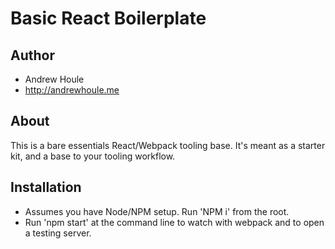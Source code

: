 Basic React Boilerplate
====================

## Author
* Andrew Houle
* http://andrewhoule.me

## About
This is a bare essentials React/Webpack tooling base. It's meant as a starter kit, and a base to your tooling workflow.

## Installation
* Assumes you have Node/NPM setup. Run 'NPM i' from the root.
* Run 'npm start' at the command line to watch with webpack and to open a testing server.
